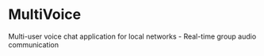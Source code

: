 # MultiVoice
Multi-user voice chat application for local networks - Real-time group audio communication
